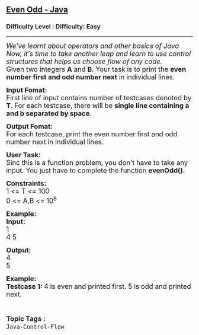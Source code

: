 <h2><a href="https://www.geeksforgeeks.org/problems/even-odd-java/1?page=1&status=unsolved&sortBy=accuracy">Even Odd - Java</a></h2><h3>Difficulty Level : Difficulty: Easy</h3><hr><div class="problems_problem_content__Xm_eO"><p><span style="font-size:18px"><em>We've learnt about operators and other basics of Java Now, it's time to take another leap and learn to use control structures that helps us choose flow of any code.</em><br>
Given two integers <strong>A</strong> and <strong>B</strong>. Your task is to print the <strong>even number first and odd number next</strong> in individual lines.</span></p>

<p><span style="font-size:18px"><strong>Input Fomat:</strong><br>
First line of input contains number of testcases denoted by <strong>T</strong>. For each testcase, there will be <strong>single line containing a and b separated by space</strong>. </span></p>

<p><span style="font-size:18px"><strong>Output Fomat:</strong><br>
For each testcase, print the even number first and odd number next in individual lines.</span></p>

<p><span style="font-size:18px"><strong>User Task:</strong><br>
Sinc this is a function problem, you don't have to take any input. You just have to complete the function <strong>evenOdd().</strong></span></p>

<p><span style="font-size:18px"><strong>Constraints:</strong><br>
1 &lt;= T &lt;= 100</span><br>
<span style="font-size:18px">0 &lt;= A,B &lt;= 10<sup>8</sup></span></p>

<p><span style="font-size:18px"><strong>Example:<br>
Input:</strong><br>
1<br>
4 5</span></p>

<p><span style="font-size:18px"><strong>Output:</strong><br>
4 </span><br>
<span style="font-size:18px">5</span></p>

<p><span style="font-size:18px"><strong>Example:<br>
Testcase 1: </strong>4 is even and printed first. 5 is odd and printed next.</span></p>
</div><br><p><span style=font-size:18px><strong>Topic Tags : </strong><br><code>Java-Control-Flow</code>&nbsp;